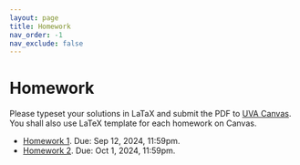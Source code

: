 ```yaml
---
layout: page
title: Homework
nav_order: -1
nav_exclude: false
---
```


Homework
========

Please typeset your solutions in LaTaX and submit the PDF to [UVA Canvas](https://canvas.its.virginia.edu/courses/100784/assignments).
You shall also use LaTeX template for each homework on Canvas.

- [Homework 1](assets/pdf/hw1.pdf). Due: Sep 12, 2024, 11:59pm.
- [Homework 2](assets/pdf/hw2.pdf). Due: Oct 1, 2024, 11:59pm.

<!-- 
- [Homework 2](assets/pdf/hw2.pdf). Due: TBD
- [Homework 3](assets/pdf/hw3.pdf). Due: TBD
- [Homework 4](assets/pdf/hw4.pdf). Due: TBD
 -->


